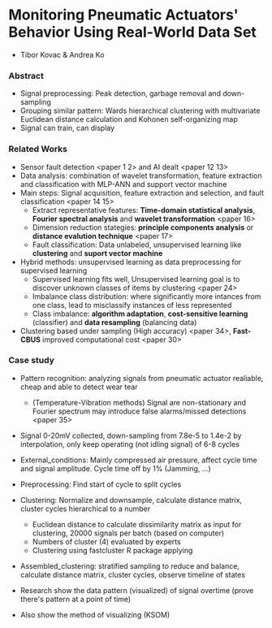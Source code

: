 # Monitoring Pneumatic Actuators' Behavior Using Real-World Data Set
- Tibor Kovac & Andrea Ko

### Abstract
- Signal preprocessing: Peak detection, garbage removal and down-sampling
- Grouping similar pattern: Wards hierarchical clustering with multivariate Euclidean distance calculation and Kohonen self-organizing map
- Signal can train, can display

### Related Works
- Sensor fault detection <paper 1 2> and AI dealt <paper 12 13>
- Data analysis: combination of wavelet transformation, feature extraction and classification with MLP-ANN and support vector machine
- Main steps: Signal acquisition, feature extraction and selection, and fault classification <paper 14 15>
    - Extract representative features: **Time-domain statistical analysis**, **Fourier spectral analysis** and **wavelet transformation** <paper 16>
    - Dimension reduction stategies: **principle components analysis** or **distance evalution technique** <paper 17>
    - Fault classification: Data unlabeled, unsupervised learning like **clustering** and **suport vector machine**
- Hybrid methods: unsupervised learning as data preprocessing for supervised learning
    - Supervised learning fits well, Unsupervised learning goal is to discover unknown classes of items by clustering <paper 24>
    - Imbalance class distribution: where significantly more intances from one class, lead to misclassify instances of less represented
    - Class imbalance: **algorithm adaptation**, **cost-sensitive learning** (classifier) and **data resampling** (balancing data)
- Clustering based under sampling (High accuracy) <paper 34>, **Fast-CBUS** improved computational cost <paper 30>

### Case study
- Pattern recognition: analyzing signals from pneumatic actuator realiable, cheap and able to detect wear tear
    - (Temperature-Vibration methods) Signal are non-stationary and Fourier spectrum may introduce false alarms/missed detections <paper 35>

- Signal 0-20mV collected, down-sampling from 7.8e-5 to 1.4e-2 by interpolation, only keep operating (not idling signal) of 6-8 cycles
- External_conditions: Mainly compressed air pressure, affect cycle time and signal amplitude. Cycle time off by 1% (Jamming, ...)
- Preprocessing: Find start of cycle to split cycles
- Clustering: Normalize and downsample, calculate distance matrix, cluster cycles hierarchical to a number
    - Euclidean distance to calculate dissimilarity matrix as input for clustering, 20000 signals per batch (based on computer)
    - Numbers of cluster (4) evaluated by experts
    - Clustering using fastcluster R package applying
- Assembled_clustering: stratified sampling to reduce and balance, calculate distance matrix, cluster cycles, observe timeline of states

- Research show the data pattern (visualized) of signal overtime (prove there's pattern at a point of time)
- Also show the method of visualizing (KSOM)
